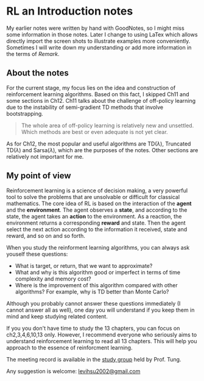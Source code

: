 # RL an Introduction notes
My earlier notes were written by hand with GoodNotes, so I might miss some information in those notes. Later I change to using LaTex which allows directly import the screen shots to illustrate examples more conveniently. Sometimes I will write down my understanding or add more information in the terms of *Remark*. 

## About the notes
For the current stage, my focus lies on the idea and construction of reinforcement learning algorithms. Based on this fact, I skipped Ch11 and some sections in Ch12. Ch11 talks about the challenge of off-policy learning due to the instability of semi-gradient TD methods that involve bootstrapping. 
> The whole area of off-policy learning is relatively new and unsettled. Which methods are best or even adequate is not yet clear.

As for Ch12, the most popular and useful algorithms are TD($\lambda$), Truncated TD($\lambda$) and Sarsa($\lambda$), which are the purposes of the notes. Other sections are relatively not important for me. 
## My point of view
Reinforcement learning is a science of decision making, a very powerful tool to solve the problems that are unsolvable or difficult for classical mathematics. The core idea of RL is based on the interaction of the **agent** and the **environment**. The agent observes a **state**, and according to the state, the agent takes an **action** to the environment. As a reaction, the environment returns a corresponding **reward** and state. Then the agent select the next action according to the information it received, state and reward, and so on and so forth.

When you study the reinforment learning algorithms, you can always ask youself these questions:
- What is target, or return, that we want to approximate?
- What and why is this algorithm good or imperfect in terms of time complexity and memory cost?
- Where is the improvement of this algorithm compared with other algorithms? For example, why is TD better than Monte Carlo?
  
Although you probably cannot answer these questions immediately (I cannot answer all as well), one day you will understand if you keep them in mind and keep studying related content. 

If you you don't have time to study the 13 chapters, you can focus on ch2,3,4,6,10,13 only. However, I recommend everyone who seriously aims to understand reinforcement learning to read all 13 chapters. This will help you approach to the essence of reinforcment learning.

The meeting record is available in the [study group](https://sites.google.com/view/sntung/study-group?authuser=0) held by Prof. Tung.

Any suggestion is welcome: levihsu2002@gmail.com
